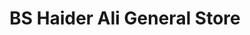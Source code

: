 ---
title: "BS Haider Ali General Store"
url: /karachi/bs-haider-ali-general-store/
shop: general
---